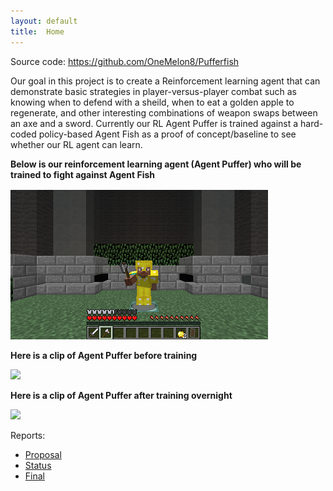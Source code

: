 ```yaml
---
layout: default
title:  Home
---
```


Source code: https://github.com/OneMelon8/Pufferfish

Our goal in this project is to create a Reinforcement learning agent that can demonstrate basic strategies in  player-versus-player combat such as knowing when to defend with a sheild, when to eat a golden apple to regenerate, and other interesting combinations of weapon swaps between an axe and a sword. Currently our RL Agent Puffer is trained against a hard-coded policy-based Agent Fish as a proof of concept/baseline to see whether our RL agent can learn.

**Below is our reinforcement learning agent (Agent Puffer) who will be trained to fight against Agent Fish**

![intro](intro.png)

**Here is a clip of Agent Puffer before training**

[![](http://img.youtube.com/vi/44KwAyw-AXs/0.jpg)](http://www.youtube.com/watch?v=44KwAyw-AXs)

**Here is a clip of Agent Puffer after training overnight**

[![](http://img.youtube.com/vi/uB0HolxmnzU/0.jpg)](http://www.youtube.com/watch?v=uB0HolxmnzU)


Reports:

- [Proposal](proposal.html)
- [Status](status.html)
- [Final](final.html)
